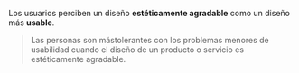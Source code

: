 Los usuarios perciben un diseño **estéticamente agradable** como un diseño más **usable**. 

> Las personas son mástolerantes con los problemas menores de usabilidad cuando el diseño de un producto o servicio es estéticamente agradable.